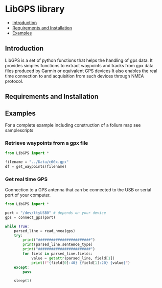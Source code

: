 # LibGPS library

* [Introduction](##introduction)
* [Requirements and Installation](##requirements-and-installation)
* [Examples](##examples)




## Introduction

LibGPS is a set of python functions that helps the handling of gps data.
It provides simples functions to extract waypoints and tracks from gpx data files produced by Garmin or equivalent GPS devices
It also enables the real time connection to and acquisition from such devices through NMEA protocol.

## Requirements and Installation

## Examples
For a complete example including construction of a folium map see samplescripts

### Retrieve waypoints from a gpx file

```python
from LibGPS import *

filename = "../Data/c60x.gpx"
df = get_waypoints(filename)
```

### Get real time GPS

Connection to a GPS antenna that can be connected to the USB or serial port of your computer.

```python
from LibGPS import *

port = "/dev/ttyUSB0" # depends on your device
gps = connect_gps(port)

while True:
    parsed_line = read_nmea(gps)
    try:
        print("########################")
        print(parsed_line.sentence_type)
        print("########################")
        for field in parsed_line.fields:
            value = getattr(parsed_line, field[1])
            print(f"{field[0]:40} {field[1]:20} {value}")
    except:
        pass

    sleep(1)
```
